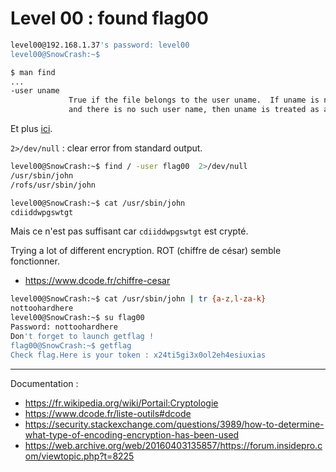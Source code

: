 # Level 00 : found flag00
```bash
level00@192.168.1.37's password: level00
level00@SnowCrash:~$
```

```bash
$ man find
...
-user uname
             True if the file belongs to the user uname.  If uname is numeric
             and there is no such user name, then uname is treated as a user ID.
```

Et plus [ici](https://www.ostechnix.com/find-files-based-permissions/).

`2>/dev/null` : clear error from standard output.

```bash
level00@SnowCrash:~$ find / -user flag00  2>/dev/null
/usr/sbin/john
/rofs/usr/sbin/john
```

```bash
level00@SnowCrash:~$ cat /usr/sbin/john
cdiiddwpgswtgt
```

Mais ce n'est pas suffisant car `cdiiddwpgswtgt` est crypté.


Trying a lot of different encryption. ROT (chiffre de césar) semble fonctionner.
* https://www.dcode.fr/chiffre-cesar

```bash
level00@SnowCrash:~$ cat /usr/sbin/john | tr {a-z,l-za-k}
nottoohardhere
level00@SnowCrash:~$ su flag00
Password: nottoohardhere
Don't forget to launch getflag !
flag00@SnowCrash:~$ getflag
Check flag.Here is your token : x24ti5gi3x0ol2eh4esiuxias
```

--------------

Documentation :
* https://fr.wikipedia.org/wiki/Portail:Cryptologie
* https://www.dcode.fr/liste-outils#dcode
* https://security.stackexchange.com/questions/3989/how-to-determine-what-type-of-encoding-encryption-has-been-used
* https://web.archive.org/web/20160403135857/https://forum.insidepro.com/viewtopic.php?t=8225
